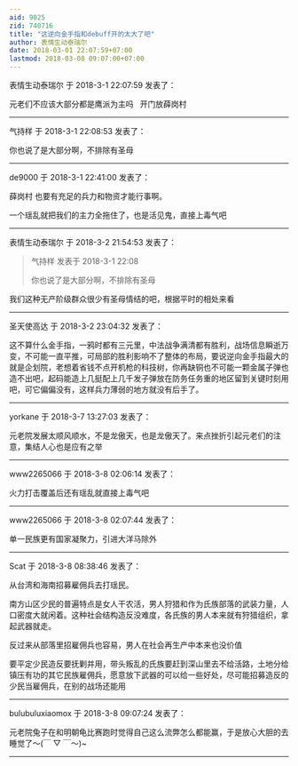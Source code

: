 ```yaml
---
aid: 9025
zid: 740716
title: "这逆向金手指和debuff开的太大了吧"
author: 表情生动泰瑞尔
date: 2018-03-01 22:07:59+07:00
lastmod: 2018-03-08 09:07:00+07:00
---
```


表情生动泰瑞尔 于 2018-3-1 22:07:59 发表了：

元老们不应该大部分都是鹰派为主吗&nbsp; &nbsp;开门放薛岗村

---

气持样 于 2018-3-1 22:08:53 发表了：

你也说了是大部分啊，不排除有圣母

---

de9000 于 2018-3-1 22:41:00 发表了：

薛岗村 也要有充足的兵力和物资才能行事啊。

一个瑶乱就把我们的主力全拖住了，也是活见鬼，直接上毒气吧

---

表情生动泰瑞尔 于 2018-3-2 21:54:53 发表了：

> 气持样 发表于 2018-3-1 22:08
>
> 你也说了是大部分啊，不排除有圣母

我们这种无产阶级群众很少有圣母情结的吧，根据平时的相处来看

---

圣天使高达 于 2018-3-2 23:04:32 发表了：

这不算什么金手指，一鸦时都有三元里，中法战争满清都有胜利，战场信息瞬逝万变，不可能一直平推，可局部的胜利影响不了整体的布局，要说逆向金手指最大的就是企划院，老想着省钱不点开机枪的科技树，你再缺铜也不可能一颗金属子弹也造不出吧，起码能造上几挺配上几千发子弹放在防务任务重的地区留到关键时刻用吧，可它偏偏没有，这样兵力薄弱的地方就没有后手了。

---

yorkane 于 2018-3-7 13:27:03 发表了：

元老院发展太顺风顺水，不是龙傲天，也是龙傲天了。来点挫折引起元老们的注意，集结人心也是应有之举

---

www2265066 于 2018-3-8 02:06:14 发表了：

火力打击覆盖后还有瑶乱就直接上毒气吧

---

www2265066 于 2018-3-8 02:07:44 发表了：

单一民族更有国家凝聚力，引进大洋马除外

---

Scat 于 2018-3-8 08:38:46 发表了：

从台湾和海南招募雇佣兵去打瑶民。

南方山区少民的普遍特点是女人干农活，男人狩猎和作为氏族部落的武装力量，人口密度大就闲着。这种社会结构造反没难度，各氏族的男人本来就有狩猎组织，拿起武器就走。

反过来从部落里招雇佣兵也容易，男人在社会再生产中本来也没价值

要平定少民造反要抚剿并用，带头叛乱的氏族要赶到深山里去不给活路，土地分给镇压有功的其它民族雇佣兵，愿意放下武器的可以给一些好处，尽可能招募造反的少民当雇佣兵，在别的战场还能用

---

bulubuluxiaomox 于 2018-3-8 09:07:24 发表了：

元老院兔子在和明朝龟比赛跑时觉得自己这么流弊怎么都能赢，于是放心大胆的去睡觉了～(￣ ▽ ￣～)~

---
